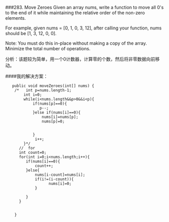 ###283. Move Zeroes
Given an array nums, write a function to move all 0's to the end of it while maintaining the relative order of the non-zero elements.

For example, given nums = [0, 1, 0, 3, 12], after calling your function, nums should be [1, 3, 12, 0, 0].

Note:
You must do this in-place without making a copy of the array.
Minimize the total number of operations.

分析：该题较为简单，用一个0计数器，计算零的个数，然后将非零数据向前移动。

####我的解决方案：

```
   public void moveZeroes(int[] nums) {
    /*   int p=nums.length-1;
        int i=0;
        while(i<nums.length&&p>0&&i<p){
            if(nums[p]==0){
               p--; 
            }else if(nums[i]==0){
                nums[i]=nums[p];
                nums[p]=0;
               
                
            }
             i++;
        }*/
      //  for
      int count=0;
      for(int i=0;i<nums.length;i++){
         if(nums[i]==0){
             count++;
         }else{
             nums[i-count]=nums[i];
             if(i!=(i-count)){
                   nums[i]=0;
             }
           
         }
      }
      
        
    }
```

